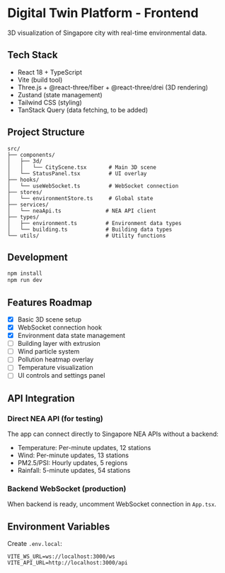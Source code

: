 # Digital Twin Platform - Frontend

3D visualization of Singapore city with real-time environmental data.

## Tech Stack

- React 18 + TypeScript
- Vite (build tool)
- Three.js + @react-three/fiber + @react-three/drei (3D rendering)
- Zustand (state management)
- Tailwind CSS (styling)
- TanStack Query (data fetching, to be added)

## Project Structure

```
src/
├── components/
│   ├── 3d/
│   │   └── CityScene.tsx       # Main 3D scene
│   └── StatusPanel.tsx         # UI overlay
├── hooks/
│   └── useWebSocket.ts         # WebSocket connection
├── stores/
│   └── environmentStore.ts     # Global state
├── services/
│   └── neaApi.ts              # NEA API client
├── types/
│   ├── environment.ts         # Environment data types
│   └── building.ts            # Building data types
└── utils/                     # Utility functions
```

## Development

```bash
npm install
npm run dev
```

## Features Roadmap

- [x] Basic 3D scene setup
- [x] WebSocket connection hook
- [x] Environment data state management
- [ ] Building layer with extrusion
- [ ] Wind particle system
- [ ] Pollution heatmap overlay
- [ ] Temperature visualization
- [ ] UI controls and settings panel

## API Integration

### Direct NEA API (for testing)
The app can connect directly to Singapore NEA APIs without a backend:
- Temperature: Per-minute updates, 12 stations
- Wind: Per-minute updates, 13 stations
- PM2.5/PSI: Hourly updates, 5 regions
- Rainfall: 5-minute updates, 54 stations

### Backend WebSocket (production)
When backend is ready, uncomment WebSocket connection in `App.tsx`.

## Environment Variables

Create `.env.local`:
```
VITE_WS_URL=ws://localhost:3000/ws
VITE_API_URL=http://localhost:3000/api
```
